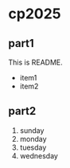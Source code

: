# cp2025

## part1
This is README.
- item1
- item2

## part2
1. sunday
1. monday
2. tuesday
3. wednesday

